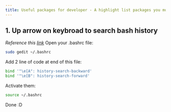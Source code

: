 ```yaml
---
title: Useful packages for developer - A highlight list packages you must install on Ubuntu
---
```

## 1. Up arrow on keybroad to search bash history
*Reference this [link](https://askubuntu.com/questions/59846/bash-history-search-partial-up-arrow)*
Open your .bashrc file:
```bash
sudo gedit ~/.bashrc
```
Add 2 line of code at end of this file:
```bash
bind '"\e[A": history-search-backward'
bind '"\e[B": history-search-forward'
```
Activate them:
```bash
source ~/.bashrc
```
Done :D
